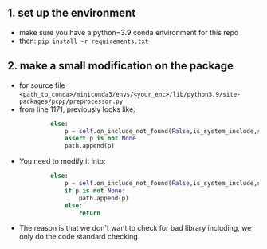 ## 1. set up the environment
- make sure you have a python=3.9 conda environment for this repo
- then: `pip install -r requirements.txt`

## 2. make a small modification on the package
- for source file `<path_to_conda>/miniconda3/envs/<your_enc>/lib/python3.9/site-packages/pcpp/preprocessor.py`
- from line 1171, previously looks like: 
```python
            else:
                p = self.on_include_not_found(False,is_system_include,self.temp_path[0] if self.temp_path else '',filename)
                assert p is not None
                path.append(p)

``` 
- You need to modify it into:
```python
            else:
                p = self.on_include_not_found(False,is_system_include,self.temp_path[0] if self.temp_path else '',filename)
                if p is not None:
                    path.append(p)
                else:
                    return
```
- The reason is that we don't want to check for bad library including, we only do the code standard checking.